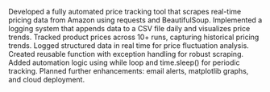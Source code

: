 Developed a fully automated price tracking tool that scrapes real-time pricing data from Amazon using requests and BeautifulSoup. Implemented a logging system that appends data to a CSV file daily and visualizes price trends.
 Tracked product prices across 10+ runs, capturing historical pricing trends.
 Logged structured data in real time for price fluctuation analysis.
 Created reusable function with exception handling for robust scraping.
 Added automation logic using while loop and time.sleep() for periodic tracking.
 Planned further enhancements: email alerts, matplotlib graphs, and cloud deployment.
